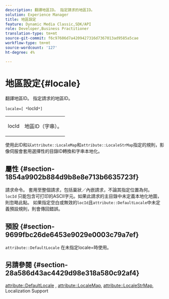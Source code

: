 ```yaml
---
description: 翻譯地區ID。 指定請求的地區ID。
solution: Experience Manager
title: 地區設定
feature: Dynamic Media Classic,SDK/API
role: Developer,Business Practitioner
translation-type: tm+mt
source-git-commit: f6c97606d7a4209427316d7367013ad9585a5cae
workflow-type: tm+mt
source-wordcount: '127'
ht-degree: 4%

---
```



# 地區設定{#locale}

翻譯地區ID。 指定請求的地區ID。

`locale=[ *`locId`*]`

<table id="simpletable_C1899AD02C984ED3896B7620916637E7"> 
 <tr class="strow"> 
  <td class="stentry"> <p><span class="codeph"> <span class="varname"> locId</span></span> </p> </td> 
  <td class="stentry"> <p>地區ID（字串）。 </p></td> 
 </tr> 
</table>

使用此ID和以`attribute::LocaleMap`和`attribute::LocaleStrMap`指定的規則，影像伺服會套用選擇性的目錄ID轉換和字串本地化。

## 屬性 {#section-1854a9902b884d9b8e8e713b6635723f}

請求命令。 套用至整個請求，包括巢狀／內嵌請求，不論其指定位置為何。 `locId` 只能包含可打印的ASCII字元。如果此請求的主目錄中未定義本地化地圖，則忽略此點。 如果指定空白或無效的`locId`且`attribute::DefaultLocale`中未定義預設規則，則會傳回錯誤。

## 預設 {#section-9699fbc26de6453e9029e0003c79a7ef}

`attribute::DefaultLocale` 在未指定locale=時使用。

## 另請參閱 {#section-28a586d43ac4429d98e318a580c92af4}

[attribute::DefaultLocale](../../../../../is-api/image-catalog/image-serving-api-ref/c-image-catalog-reference/c-attributes-reference/r-defaultlocale.md#reference-69462ad9923f464f80c2c012342a6b6b) ,  [attribute::LocaleMap](../../../../../is-api/image-catalog/image-serving-api-ref/c-image-catalog-reference/c-attributes-reference/r-localemap.md#reference-49bbf598f8ea47c3a563755cef306318),  [attribute::LocaleStrMap](../../../../../is-api/image-catalog/image-serving-api-ref/c-image-catalog-reference/c-attributes-reference/r-localestrmap.md#reference-98c42070a4bc4baf92537132be2b5b1e), Localization Support
